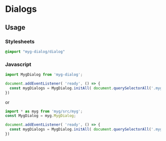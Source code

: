# Dialogs

## Usage

### Stylesheets

```sass
@import "myg-dialog/dialog"
```

### Javascript

```js
import MygDialog from 'myg-dialog';

document.addEventListener( 'ready', () => {
  const mygDialogs = MygDialog.initAll( document.querySelectorAll('.myg-dialog'), {} );
})
```

or

```js
import * as myg from 'myg/src/myg';
const MygDialog = myg.MygDialog;

document.addEventListener( 'ready', () => {
  const mygDialogs = MygDialog.initAll( document.querySelectorAll('.myg-dialog'), {} );
})
```
